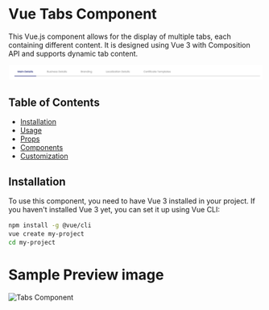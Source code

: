 # Vue Tabs Component

This Vue.js component allows for the display of multiple tabs, each containing different content. It is designed using Vue 3 with Composition API and supports dynamic tab content.

![Tabs Component](https://github.com/AroshaRavishan/Active-Tabs-Content-Vue/blob/main/tabs-image.png)

## Table of Contents
- [Installation](#installation)
- [Usage](#usage)
- [Props](#props)
- [Components](#components)
- [Customization](#customization)

## Installation

To use this component, you need to have Vue 3 installed in your project. If you haven't installed Vue 3 yet, you can set it up using Vue CLI:

```bash
npm install -g @vue/cli
vue create my-project
cd my-project
````

# Sample Preview image

![Tabs Component](https://github.com/AroshaRavishan/Active-Tabs-Content-Vue/blob/main/sample-preview.png)
